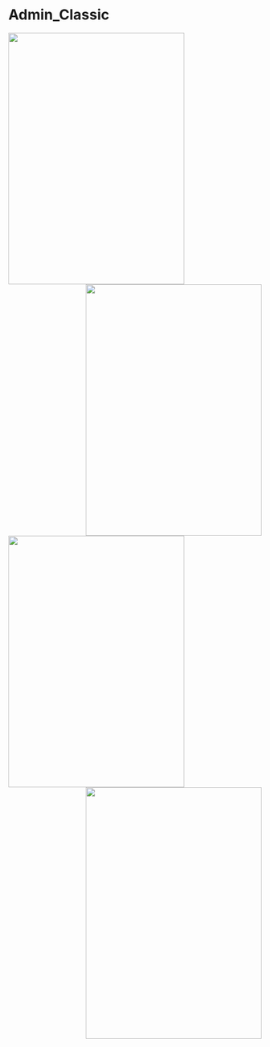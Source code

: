 # Admin_Classic
<a href="url"><img src="https://user-images.githubusercontent.com/94074275/167895273-e4560cb7-2531-46ce-a54c-534025fa3659.jpg" align="left" height="500" width="350" ></a>
<a href="url"><img src="https://user-images.githubusercontent.com/94074275/167895287-1f97cd53-d887-4c58-bbfc-f4e47895fb22.jpg" align="right" height="500" width="350" ></a>
<br/>
<br/>
<a href="url"><img src="https://user-images.githubusercontent.com/94074275/167895304-08773631-a8af-4e1d-b720-2ddd367bf6a3.jpg" align="left" height="500" width="350" ></a>
<a href="url"><img src="https://user-images.githubusercontent.com/94074275/167895261-8df41930-20a7-450e-a9f9-cad1a929130e.jpg" align="right" height="500" width="350" ></a>



